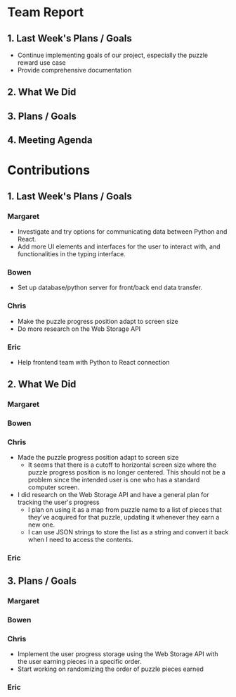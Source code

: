 # Team Report
## 1. Last Week's Plans / Goals
- Continue implementing goals of our project, especially the puzzle reward use case
- Provide comprehensive documentation
## 2. What We Did 
## 3. Plans / Goals
## 4. Meeting Agenda
# Contributions  
## 1. Last Week's Plans / Goals
### Margaret
- Investigate and try options for communicating data between Python and React.
- Add more UI elements and interfaces for the user to interact with, and functionalities in the typing interface.
### Bowen
- Set up database/python server for front/back end data transfer.
### Chris
- Make the puzzle progress position adapt to screen size
- Do more research on the Web Storage API
### Eric
- Help frontend team with Python to React connection
## 2. What We Did  
### Margaret
### Bowen
### Chris
- Made the puzzle progress position adapt to screen size
    - It seems that there is a cutoff to horizontal screen size where the puzzle progress position is no longer centered. This should not be a problem since the intended user is one who has a standard computer screen.
- I did research on the Web Storage API and have a general plan for tracking the user's progress
    - I plan on using it as a map from puzzle name to a list of pieces that they've acquired for that puzzle, updating it whenever they earn a new one.
    - I can use JSON strings to store the list as a string and convert it back when I need to access the contents.
### Eric
## 3. Plans / Goals  
### Margaret
### Bowen
### Chris
- Implement the user progress storage using the Web Storage API with the user earning pieces in a specific order.
- Start working on randomizing the order of puzzle pieces earned
### Eric